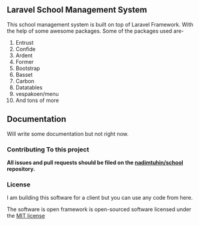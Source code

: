 ## Laravel School Management System

This school management system is built on top of Laravel Framework. With the help of some awesome packages. Some of the packages used are-
1. Entrust
2. Confide
3. Ardent
4. Former
5. Bootstrap
6. Basset
7. Carbon
8. Datatables
9. vespakoen/menu
10. And tons of more



##  Documentation

Will write some documentation but not right now.

### Contributing To this project

**All issues and pull requests should be filed on the [nadimtuhin/school](http://github.com/nadimtuhin/school) repository.**

### License
I am building this software for a client but you can use any code from here.

The software is open framework is open-sourced software licensed under the [MIT license](http://opensource.org/licenses/MIT)